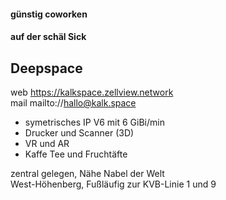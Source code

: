 #### günstig coworken  
#### auf der schäl Sick  

##	Deepspace  

web https://kalkspace.zellview.network  
mail mailto://hallo@kalk.space  
 
 - symetrisches IP V6 mit 6 GiBi/min  
 - Drucker und Scanner (3D)  
 - VR und AR  
 - Kaffe Tee und Fruchtäfte  
  
zentral gelegen, Nähe Nabel der Welt  
West-Höhenberg, Fußläufig zur KVB-Linie 1 und 9  



